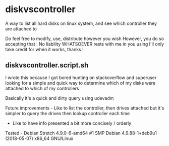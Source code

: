 # diskvscontroller
A way to list all hard disks on linux system, and see which controller they are attached to

Do feel free to modify, use, distribute however you wish
However, you do so accepting that :
No liability WHATSOEVER rests with me in you using
I'll only take credit for when it works, thanks !

diskvscontroller.script.sh
--------------------------

I wrote this because I got bored hunting on stackoverflow and superuser
looking for a simple and quick way to determine which of my disks
were attached to which of my controllers

Basically it's a quick and dirty query using udevadm

Future improvements - Like to list the controller, then drives attached
but it's simpler to query the drives then lookup controller each time
- Like to have info presented a bit more concisely / orderly

Tested - Debian Stretch 4.9.0-6-amd64 #1 SMP Debian 4.9.88-1+deb9u1 (2018-05-07) x86_64 GNU/Linux
